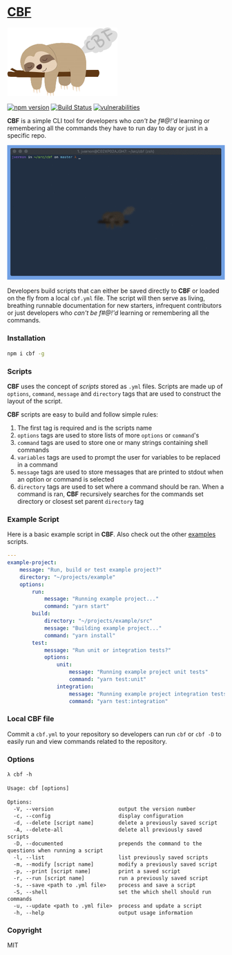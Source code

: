 # [CBF](https://joshuatvernon.github.io/cbf-site/)

![cbf sloth](images/sloth.png)

[![npm version](https://badge.fury.io/js/cbf.svg)](https://badge.fury.io/js/cbf) [![Build Status](https://travis-ci.com/joshuatvernon/cbf.svg?branch=master)](https://travis-ci.com/joshuatvernon/cbf) [![vulnerabilities](https://snyk.io/test/github/joshuatvernon/cbf/badge.svg)](https://snyk.io/test/github/joshuatvernon/cbf)

__CBF__ is a simple CLI tool for developers who _can't be f#@!'d_ learning or remembering all the commands they have to run day to day or just in a specific repo.

![demo](images/demo.gif)

Developers build scripts that can either be saved directly to __CBF__ or loaded on the fly from a local `cbf.yml` file. The script will then serve as living, breathing runnable documentation for new starters, infrequent contributors or just developers who _can't be f#@!'d_ learning or remembering all the commands.

### Installation

```sh
npm i cbf -g
```

### Scripts

__CBF__ uses the concept of _scripts_ stored as `.yml` files. Scripts are made up of `options`, `command`, `message` and `directory` tags that are used to construct the layout of the script.

__CBF__ scripts are easy to build and follow simple rules:
1. The first tag is required and is the scripts name
2. `options` tags are used to store lists of more `options` or `command`'s
3. `command` tags are used to store one or many strings containing shell commands
4. `variables` tags are used to prompt the user for variables to be replaced in a command 
5. `message` tags are used to store messages that are printed to stdout when an option or command is selected
6. `directory` tags are used to set where a command should be ran. When a command is ran, __CBF__ recursively searches for the commands set directory or closest set parent `directory` tag

### Example Script

Here is a basic example script in __CBF__. Also check out the other [examples](./examples) scripts.

```yaml
---
example-project:
    message: "Run, build or test example project?"
    directory: "~/projects/example"
    options:
        run:
            message: "Running example project..."
            command: "yarn start"
        build:
            directory: "~/projects/example/src"
            message: "Building example project..."
            command: "yarn install"
        test:
            message: "Run unit or integration tests?"
            options:
                unit:
                    message: "Running example project unit tests"
                    command: "yarn test:unit"
                integration:
                    message: "Running example project integration tests"
                    command: "yarn test:integration"
```

### Local CBF file

Commit a `cbf.yml` to your repository so developers can run `cbf` or `cbf -D` to easily run and view commands related to the repository.

### Options

```
λ cbf -h

Usage: cbf [options]

Options:
  -V, --version                     output the version number
  -c, --config                      display configuration
  -d, --delete [script name]        delete a previously saved script
  -A, --delete-all                  delete all previously saved scripts
  -D, --documented                  prepends the command to the questions when running a script
  -l, --list                        list previously saved scripts
  -m, --modify [script name]        modify a previously saved script
  -p, --print [script name]         print a saved script
  -r, --run [script name]           run a previously saved script
  -s, --save <path to .yml file>    process and save a script
  -S, --shell                       set the which shell should run commands
  -u, --update <path to .yml file>  process and update a script
  -h, --help                        output usage information
```

### Copyright
MIT
